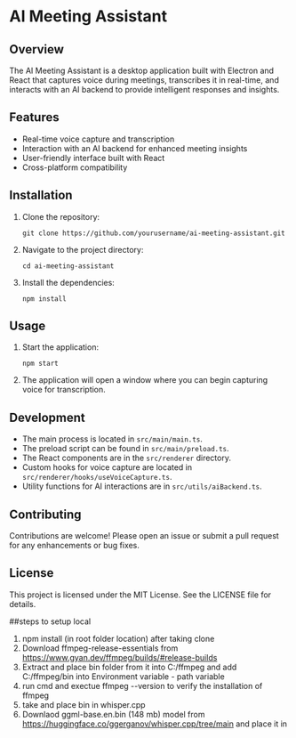 # AI Meeting Assistant

## Overview
The AI Meeting Assistant is a desktop application built with Electron and React that captures voice during meetings, transcribes it in real-time, and interacts with an AI backend to provide intelligent responses and insights.

## Features
- Real-time voice capture and transcription
- Interaction with an AI backend for enhanced meeting insights
- User-friendly interface built with React
- Cross-platform compatibility

## Installation

1. Clone the repository:
   ```
   git clone https://github.com/yourusername/ai-meeting-assistant.git
   ```

2. Navigate to the project directory:
   ```
   cd ai-meeting-assistant
   ```

3. Install the dependencies:
   ```
   npm install
   ```

## Usage

1. Start the application:
   ```
   npm start
   ```

2. The application will open a window where you can begin capturing voice for transcription.

## Development

- The main process is located in `src/main/main.ts`.
- The preload script can be found in `src/main/preload.ts`.
- The React components are in the `src/renderer` directory.
- Custom hooks for voice capture are located in `src/renderer/hooks/useVoiceCapture.ts`.
- Utility functions for AI interactions are in `src/utils/aiBackend.ts`.

## Contributing
Contributions are welcome! Please open an issue or submit a pull request for any enhancements or bug fixes.

## License
This project is licensed under the MIT License. See the LICENSE file for details.



##steps to setup local
1. npm install (in root folder location) after taking clone
2. Download ffmpeg-release-essentials from https://www.gyan.dev/ffmpeg/builds/#release-builds
3. Extract and place bin folder from it into C:/ffmpeg and add C:/ffmpeg/bin into Environment variable - path variable
4. run cmd and exectue ffmpeg --version to verify the installation of ffmpeg
5. take and place bin in whisper.cpp
5. Downlaod  ggml-base.en.bin (148 mb) model from https://huggingface.co/ggerganov/whisper.cpp/tree/main and place it in 
